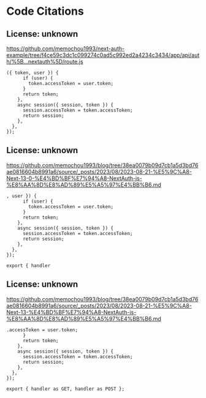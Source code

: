 # Code Citations

## License: unknown
https://github.com/memochou1993/next-auth-example/tree/f4ce59c3dc1c099274c0ad5c992ed2a4234c3434/app/api/auth/%5B...nextauth%5D/route.js

```
({ token, user }) {
      if (user) {
        token.accessToken = user.token;
      }
      return token;
    },
    async session({ session, token }) {
      session.accessToken = token.accessToken;
      return session;
    },
  },
});
```


## License: unknown
https://github.com/memochou1993/blog/tree/38ea0079b09d7cb1a5d3bd76ae0816604b8991a6/source/_posts/2023/08/2023-08-21-%E5%9C%A8-Next-13-0-%E4%BD%BF%E7%94%A8-NextAuth-js-%E8%AA%8D%E8%AD%89%E5%A5%97%E4%BB%B6.md

```
, user }) {
      if (user) {
        token.accessToken = user.token;
      }
      return token;
    },
    async session({ session, token }) {
      session.accessToken = token.accessToken;
      return session;
    },
  },
});

export { handler
```


## License: unknown
https://github.com/memochou1993/blog/tree/38ea0079b09d7cb1a5d3bd76ae0816604b8991a6/source/_posts/2023/08/2023-08-21-%E5%9C%A8-Next-13-%E4%BD%BF%E7%94%A8-NextAuth-js-%E8%AA%8D%E8%AD%89%E5%A5%97%E4%BB%B6.md

```
.accessToken = user.token;
      }
      return token;
    },
    async session({ session, token }) {
      session.accessToken = token.accessToken;
      return session;
    },
  },
});

export { handler as GET, handler as POST };
```
```

